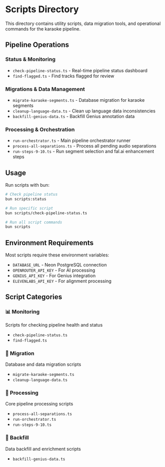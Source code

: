 # Scripts Directory

This directory contains utility scripts, data migration tools, and operational commands for the karaoke pipeline.

## Pipeline Operations

### Status & Monitoring
- `check-pipeline-status.ts` - Real-time pipeline status dashboard
- `find-flagged.ts` - Find tracks flagged for review

### Migrations & Data Management
- `migrate-karaoke-segments.ts` - Database migration for karaoke segments
- `cleanup-language-data.ts` - Clean up language data inconsistencies
- `backfill-genius-data.ts` - Backfill Genius annotation data

### Processing & Orchestration
- `run-orchestrator.ts` - Main pipeline orchestrator runner
- `process-all-separations.ts` - Process all pending audio separations
- `run-steps-9-10.ts` - Run segment selection and fal.ai enhancement steps

## Usage

Run scripts with bun:
```bash
# Check pipeline status
bun scripts:status

# Run specific script
bun scripts/check-pipeline-status.ts

# Run all script commands
bun scripts
```

## Environment Requirements

Most scripts require these environment variables:
- `DATABASE_URL` - Neon PostgreSQL connection
- `OPENROUTER_API_KEY` - For AI processing
- `GENIUS_API_KEY` - For Genius integration
- `ELEVENLABS_API_KEY` - For alignment processing

## Script Categories

### 📊 Monitoring
Scripts for checking pipeline health and status
- `check-pipeline-status.ts`
- `find-flagged.ts`

### 🔄 Migration  
Database and data migration scripts
- `migrate-karaoke-segments.ts`
- `cleanup-language-data.ts`

### 🎵 Processing
Core pipeline processing scripts
- `process-all-separations.ts`
- `run-orchestrator.ts`
- `run-steps-9-10.ts`

### 📝 Backfill
Data backfill and enrichment scripts
- `backfill-genius-data.ts`
